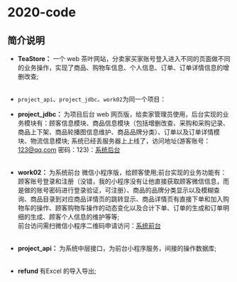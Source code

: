 # 2020-code

## 简介说明

*  <strong> TeaStore： </strong>  一个 web 茶叶网站，分卖家买家账号登入进入不同的页面做不同的业务操作，实现了商品、购物车信息、个人信息、订单、订单详情信息的增删改查;</br></br>

* `project_api`、`project_jdbc`、`work02`为同一个项目：</br>

*  <strong> project_jdbc： </strong> 为项目后台 web 网页版，给卖家管理员使用，后台实现的业务模块有：顾客信息模块、商品信息模块（包括增删改查、采购和采购记录、商品上下架、商品轮播图信息维护、商品品牌分类）、订单以及订单详情模块、物流信息模块; 系统已经丢服务器上上线了，访问地址(游客账号：123@qq.com 密码：123)：[系统后台](https://www.cxysl.cn/project_jdbc)  </br></br>

*  <strong> work02： </strong> 为系统前台 微信小程序版，给顾客使用;前台实现的业务功能有：顾客账号登录和注册（没错，我的小程序没有让他直接获取顾客微信信息，而是做的账号密码进行登录验证，可注册）、商品的品牌分类显示以及模糊查询、商品目录到对应商品详情页的跳转显示、商品详情页有直接下单和加入购物车的操作、顾客购物车操作的动态变化以及合计下单、订单的生成和订单明细的生成、顾客个人信息的维护等等;</br>
前台访问需扫微信小程序二维码申请访问：[系统前台](https://www.cxysl.cn/cxysl_wx.jpg)</br></br>


* <strong> project_api： </strong> 为系统中层接口，为前台小程序服务，间接的操作数据库;</br></br>

*  <strong> refund </strong> 有Excel 的导入导出;</br></br>

